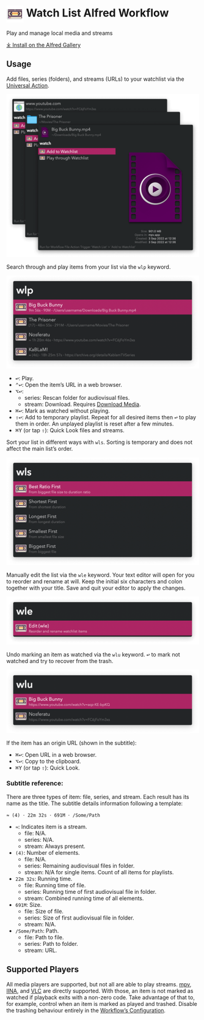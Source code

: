 # <img src='Workflow/icon.png' width='45' align='center' alt='icon'> Watch List Alfred Workflow

Play and manage local media and streams

[⤓ Install on the Alfred Gallery](https://alfred.app/workflows/vitor/watch-list)

## Usage

Add files, series (folders), and streams (URLs) to your watchlist via the [Universal Action](https://www.alfredapp.com/help/features/universal-actions/).

![Universal action for adding to watchlist](Workflow/images/about/ua.png)

Search through and play items from your list via the `wlp` keyword.

![Showing items to play](Workflow/images/about/wlp.png)

* <kbd>↩&#xFE0E;</kbd>: Play.
* <kbd>⌃</kbd><kbd>↩&#xFE0E;</kbd>: Open the item’s URL in a web browser.
* <kbd>⌥</kbd><kbd>↩&#xFE0E;</kbd>:
    * series: Rescan folder for audiovisual files.
    * stream: Download. Requires [Download Media](https://alfred.app/workflows/vitor/download-media/).
* <kbd>⌘</kbd><kbd>↩&#xFE0E;</kbd>: Mark as watched without playing.
* <kbd>⇧</kbd><kbd>↩&#xFE0E;</kbd>: Add to temporary playlist. Repeat for all desired items then <kbd>↩&#xFE0E;</kbd> to play them in order. An unplayed playlist is reset after a few minutes.
* <kbd>⌘</kbd><kbd>Y</kbd> (or tap <kbd>⇧</kbd>): Quick Look files and streams.

Sort your list in different ways with `wls`. Sorting is temporary and does not affect the main list’s order.

![Showing sort options](Workflow/images/about/wls.png)

Manually edit the list via the `wle` keyword. Your text editor will open for you to reorder and rename at will. Keep the initial six characters and colon together with your title. Save and quit your editor to apply the changes.

![Edit list](Workflow/images/about/wle.png)

Undo marking an item as watched via the `wlu` keyword. <kbd>↩&#xFE0E;</kbd> to mark not watched and try to recover from the trash.

![Showing watched items](Workflow/images/about/wlu.png)

If the item has an origin URL (shown in the subtitle):

* <kbd>⌘</kbd><kbd>↩&#xFE0E;</kbd>: Open URL in a web browser.
* <kbd>⌥</kbd><kbd>↩&#xFE0E;</kbd>: Copy to the clipboard.
* <kbd>⌘</kbd><kbd>Y</kbd> (or tap <kbd>⇧</kbd>): Quick Look.

### Subtitle reference:

There are three types of item: file, series, and stream. Each result has its name as the title. The subtitle details information following a template:

```
≈ (4) 𐄁 22m 32s 𐄁 691M 𐄁 /Some/Path
```

* `≈`: Indicates item is a stream.
    * file: N/A.
    * series: N/A.
    * stream: Always present.
* `(4)`: Number of elements.
    * file: N/A.
    * series: Remaining audiovisual files in folder.
    * stream: N/A for single items. Count of all items for playlists.
* `22m 32s`: Running time.
    * file: Running time of file.
    * series: Running time of first audiovisual file in folder.
    * stream: Combined running time of all elements.
* `691M`: Size.
    * file: Size of file.
    * series: Size of first audiovisual file in folder.
    * stream: N/A.
* `/Some/Path`: Path.
    * file: Path to file.
    * series: Path to folder.
    * stream: URL.

## Supported Players

All media players are supported, but not all are able to play streams. [mpv](http://mpv.io/), [IINA](https://lhc70000.github.io/iina/), and [VLC](http://www.videolan.org/vlc/index.html) are directly supported. With those, an item is not marked as watched if playback exits with a non-zero code. Take advantage of that to, for example, control when an item is marked as played and trashed. Disable the trashing behaviour entirely in the [Workflow’s Configuration](https://www.alfredapp.com/help/workflows/user-configuration/).
